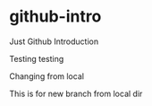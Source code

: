 # github-intro
Just Github Introduction

Testing testing

Changing from local

This is for new branch from local dir